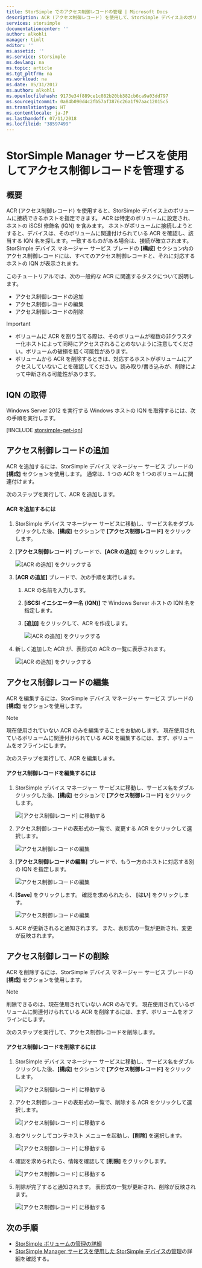 ```yaml
---
title: StorSimple でのアクセス制御レコードの管理 | Microsoft Docs
description: ACR (アクセス制御レコード) を使用して、StorSimple デバイス上のボリュームに接続できるホストを判別する方法について説明します。
services: storsimple
documentationcenter: ''
author: alkohli
manager: timlt
editor: ''
ms.assetid: ''
ms.service: storsimple
ms.devlang: na
ms.topic: article
ms.tgt_pltfrm: na
ms.workload: na
ms.date: 05/31/2017
ms.author: alkohli
ms.openlocfilehash: 9173e34f889ce1c082b20bb382cb6ca9a03dd797
ms.sourcegitcommit: 0a84b090d4c2fb57af3876c26a1f97aac12015c5
ms.translationtype: HT
ms.contentlocale: ja-JP
ms.lasthandoff: 07/11/2018
ms.locfileid: "38597499"
---
```

# <a name="use-the-storsimple-manager-service-to-manage-access-control-records"></a>StorSimple Manager サービスを使用してアクセス制御レコードを管理する

## <a name="overview"></a>概要
ACR (アクセス制御レコード) を使用すると、StorSimple デバイス上のボリュームに接続できるホストを指定できます。 ACR は特定のボリュームに設定され、ホストの iSCSI 修飾名 (IQN) を含みます。 ホストがボリュームに接続しようとすると、デバイスは、そのボリュームに関連付けられている ACR を確認し、該当する IQN 名を探します。一致するものがある場合は、接続が確立されます。 StorSimple デバイス マネージャー サービス ブレードの **[構成]** セクション内のアクセス制御レコードには、すべてのアクセス制御レコードと、それに対応するホストの IQN が表示されます。

このチュートリアルでは、次の一般的な ACR に関連するタスクについて説明します。

* アクセス制御レコードの追加
* アクセス制御レコードの編集
* アクセス制御レコードの削除

> [!IMPORTANT]
> * ボリュームに ACR を割り当てる際は、そのボリュームが複数の非クラスター化ホストによって同時にアクセスされることのないように注意してください。ボリュームの破損を招く可能性があります。
> * ボリュームから ACR を削除するときは、対応するホストがボリュームにアクセスしていないことを確認してください。読み取り/書き込みが、削除によって中断される可能性があります。

## <a name="get-the-iqn"></a>IQN の取得

Windows Server 2012 を実行する Windows ホストの IQN を取得するには、次の手順を実行します。

[!INCLUDE [storsimple-get-iqn](../../includes/storsimple-get-iqn.md)]


## <a name="add-an-access-control-record"></a>アクセス制御レコードの追加
ACR を追加するには、StorSimple デバイス マネージャー サービス ブレードの **[構成]** セクションを使用します。 通常は、1 つの ACR を 1 つのボリュームに関連付けます。

次のステップを実行して、ACR を追加します。

#### <a name="to-add-an-acr"></a>ACR を追加するには

1. StorSimple デバイス マネージャー サービスに移動し、サービス名をダブルクリックした後、**[構成]** セクションで **[アクセス制御レコード]** をクリックします。
2. **[アクセス制御レコード]** ブレードで、**[ACR の追加]** をクリックします。

    ![[ACR の追加] をクリックする](./media/storsimple-8000-manage-acrs/createacr1.png)

3. **[ACR の追加]** ブレードで、次の手順を実行します。

    1. ACR の名前を入力します。
    
    2. **[iSCSI イニシエーター名 (IQN)]** で Windows Server ホストの IQN 名を指定します。

    3. **[追加]** をクリックして、ACR を作成します。

        ![[ACR の追加] をクリックする](./media/storsimple-8000-manage-acrs/createacr2.png)

4.  新しく追加した ACR が、表形式の ACR の一覧に表示されます。

    ![[ACR の追加] をクリックする](./media/storsimple-8000-manage-acrs/createacr5.png)


## <a name="edit-an-access-control-record"></a>アクセス制御レコードの編集
ACR を編集するには、StorSimple デバイス マネージャー サービス ブレードの **[構成]** セクションを使用します。

> [!NOTE]
> 現在使用されていない ACR のみを編集することをお勧めします。 現在使用されているボリュームに関連付けられている ACR を編集するには、まず、ボリュームをオフラインにします。

次のステップを実行して、ACR を編集します。

#### <a name="to-edit-an-access-control-record"></a>アクセス制御レコードを編集するには
1.  StorSimple デバイス マネージャー サービスに移動し、サービス名をダブルクリックした後、**[構成]** セクションで **[アクセス制御レコード]** をクリックします。

    ![[アクセス制御レコード] に移動する](./media/storsimple-8000-manage-acrs/createacr1.png)

2. アクセス制御レコードの表形式の一覧で、変更する ACR をクリックして選択します。

    ![アクセス制御レコードの編集](./media/storsimple-8000-manage-acrs/editacr1.png)

3. **[アクセス制御レコードの編集]** ブレードで、もう一方のホストに対応する別の IQN を指定します。

    ![アクセス制御レコードの編集](./media/storsimple-8000-manage-acrs/editacr2.png)

4. **[Save]** をクリックします。 確認を求められたら、 **[はい]** をクリックします。 

    ![アクセス制御レコードの編集](./media/storsimple-8000-manage-acrs/editacr3.png)

5. ACR が更新されると通知されます。 また、表形式の一覧が更新され、変更が反映されます。

   
## <a name="delete-an-access-control-record"></a>アクセス制御レコードの削除
ACR を削除するには、StorSimple デバイス マネージャー サービス ブレードの **[構成]** セクションを使用します。

> [!NOTE]
> 削除できるのは、現在使用されていない ACR のみです。 現在使用されているボリュームに関連付けられている ACR を削除するには、まず、ボリュームをオフラインにします。

次のステップを実行して、アクセス制御レコードを削除します。

#### <a name="to-delete-an-access-control-record"></a>アクセス制御レコードを削除するには
1.  StorSimple デバイス マネージャー サービスに移動し、サービス名をダブルクリックした後、**[構成]** セクションで **[アクセス制御レコード]** をクリックします。

    ![[アクセス制御レコード] に移動する](./media/storsimple-8000-manage-acrs/createacr1.png)

2. アクセス制御レコードの表形式の一覧で、削除する ACR をクリックして選択します。

    ![[アクセス制御レコード] に移動する](./media/storsimple-8000-manage-acrs/deleteacr1.png)

3. 右クリックしてコンテキスト メニューを起動し、**[削除]** を選択します。

    ![[アクセス制御レコード] に移動する](./media/storsimple-8000-manage-acrs/deleteacr2.png)

4. 確認を求められたら、情報を確認して **[削除]** をクリックします。

    ![[アクセス制御レコード] に移動する](./media/storsimple-8000-manage-acrs/deleteacr3.png)

5. 削除が完了すると通知されます。 表形式の一覧が更新され、削除が反映されます。

    ![[アクセス制御レコード] に移動する](./media/storsimple-8000-manage-acrs/deleteacr5.png)

## <a name="next-steps"></a>次の手順
* [StorSimple ボリュームの管理の詳細](storsimple-8000-manage-volumes-u2.md)
* [StorSimple Manager サービスを使用した StorSimple デバイスの管理](storsimple-8000-manager-service-administration.md)の詳細を確認する。


